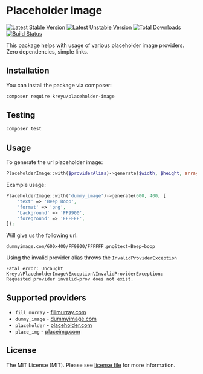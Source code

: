 # Placeholder Image
 
[![Latest Stable Version](https://poser.pugx.org/kreyu/placeholder-image/version)](https://packagist.org/packages/kreyu/placeholder-image)
[![Latest Unstable Version](https://poser.pugx.org/kreyu/placeholder-image/v/unstable)](//packagist.org/packages/kreyu/placeholder-image)
[![Total Downloads](https://poser.pugx.org/kreyu/placeholder-image/downloads)](https://packagist.org/packages/kreyu/placeholder-image)
[![Build Status](https://travis-ci.org/Kreyu/placeholder-image.svg?branch=master)](https://travis-ci.org/Kreyu/placeholder-image)
 
This package helps with usage of various placeholder image providers.  
Zero dependencies, simple links. 

## Installation

You can install the package via composer:

```bash
composer require kreyu/placeholder-image
```

## Testing

``` bash
composer test
```

## Usage

To generate the url placeholder image: 

```php
PlaceholderImage::with($providerAlias)->generate($width, $height, array $options); 
```

Example usage:

```php
PlaceholderImage::with('dummy_image')->generate(600, 400, [
    'text' => 'Beep Boop',
    'format' => 'png',
    'background' => 'FF9900',
    'foreground' => 'FFFFFF',
]);
```

Will give us the following url:

```
dummyimage.com/600x400/FF9900/FFFFFF.png&text=Beep+boop
```

Using the invalid provider alias throws the `InvalidProviderException`

```
Fatal error: Uncaught Kreyu\PlaceholderImage\Exception\InvalidProviderException: 
Requested provider invalid-prov does not exist.
```

## Supported providers

- `fill_murray` - [fillmurray.com](https://www.fillmurray.com) 
- `dummy_image` - [dummyimage.com](https://dummyimage.com)
- `placeholder` - [placeholder.com](https://placeholder.com)
- `place_img` - [placeimg.com](https://placeimg.com)

## License

The MIT License (MIT). Please see [license file](LICENSE.md) for more information.
